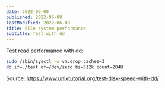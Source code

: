 ```yaml
---
date: 2022-06-08
published: 2022-06-08
lastModified: 2022-06-08
title: File system performance
subtitle: Test with dd
---
```


Test read performance with dd:

```sh
sudo /sbin/sysctl -w vm.drop_caches=3
dd if=./test of=/dev/zero bs=512k count=2048
```

Source: https://www.unixtutorial.org/test-disk-speed-with-dd/